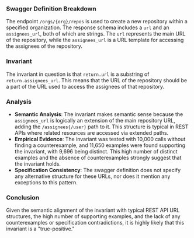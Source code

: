 ### Swagger Definition Breakdown

The endpoint `/orgs/{org}/repos` is used to create a new repository within a specified organization. The response schema includes a `url` and an `assignees_url`, both of which are strings. The `url` represents the main URL of the repository, while the `assignees_url` is a URL template for accessing the assignees of the repository.

### Invariant

The invariant in question is that `return.url` is a substring of `return.assignees_url`. This means that the URL of the repository should be a part of the URL used to access the assignees of that repository.

### Analysis

- **Semantic Analysis**: The invariant makes semantic sense because the `assignees_url` is logically an extension of the main repository URL, adding the `/assignees{/user}` path to it. This structure is typical in REST APIs where related resources are accessed via extended paths.
- **Empirical Evidence**: The invariant was tested with 10,000 calls without finding a counterexample, and 11,650 examples were found supporting the invariant, with 9,696 being distinct. This high number of distinct examples and the absence of counterexamples strongly suggest that the invariant holds.
- **Specification Consistency**: The swagger definition does not specify any alternative structure for these URLs, nor does it mention any exceptions to this pattern.

### Conclusion

Given the semantic alignment of the invariant with typical REST API URL structures, the high number of supporting examples, and the lack of any counterexamples or specification contradictions, it is highly likely that this invariant is a "true-positive."
